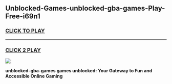 
## Unblocked-Games-unblocked-gba-games-Play-Free-i69n1
<h3>
<a href="https://premium76.site?title=unblocked-gba-games&ref=18A">CLICK TO PLAY</a></h3>
<hr>

<h3>
<a href="https://premium76.site?title=unblocked-gba-games&ref=18A">CLICK 2 PLAY</a>
  
</h3>

<a href="https://premium76.site?title=unblocked-gba-games&ref=18A"><img src="https://clearcache.store/games.png"></a>


**unblocked-gba-games games unblocked: Your Gateway to Fun and Accessible Online Gaming**
